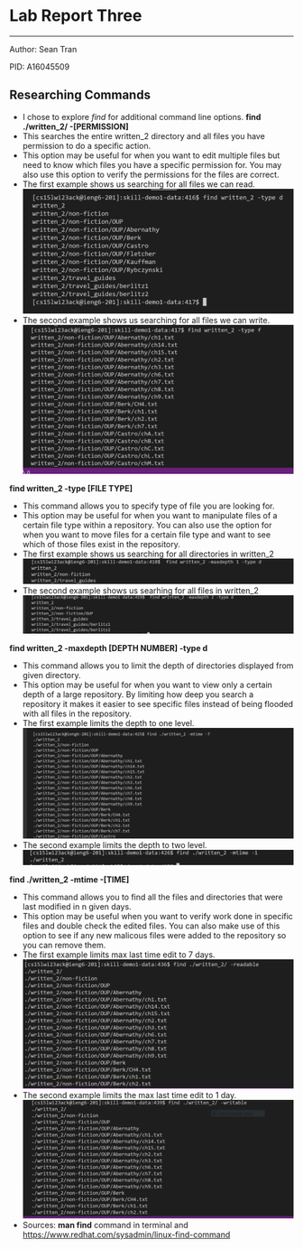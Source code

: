# Lab Report Three 
---
Author: Sean Tran 

PID: A16045509

## Researching Commands
* I chose to explore _find_ for additional command line options. 
**find ./written_2/ -[PERMISSION]**
* This searches the entire written_2 directory and all files you have permission to do a specific action.
* This option may be useful for when you want to edit multiple files but need to know which files you have a specific permission for. You may also use this option to verify the permissions for the files are correct. 
* The first example shows us searching for all files we can read.
![Image](2.13.1.PNG)
* The second example shows us searching for all files we can write. 
![Image](2.13.2.PNG)

**find written_2 -type [FILE TYPE]**
* This command allows you to specify type of file you are looking for.
* This option may be useful for when you want to manipulate files of a certain file type within a repository. You can also use the option for when you want to move files for a certain file type and want to see which of those files exist in the repository.
* The first example shows us searching for all directories in written_2
![Image](2.13.3.PNG)
* The second example shows us searhing for all files in written_2
![Image](2.13.4.PNG)

**find written_2 -maxdepth [DEPTH NUMBER] -type d**
* This command allows you to limit the depth of directories displayed from given directory.
* This option may be useful for when you want to view only a certain depth of a large repository. By limiting how deep you search a repository it makes it easier to see specific files instead of being flooded with all files in the repository.  
* The first example limits the depth to one level.
![Image](2.13.5.PNG)
* The second example limits the depth to two level.
![Image](2.13.6.PNG)

**find ./written_2 -mtime -[TIME]**
* This command allows you to find all the files and directories that were last modified in n given days.
* This option may be useful when you want to verify work done in specific files and double check the edited files. You can also make use of this option to see if any new malicous files were added to the repository so you can remove them.
* The first example limits max last time edit to 7 days.
![Image](2.13.7.PNG)
* The second example limits the max last time edit to 1 day.
![Image](2.13.8.PNG)
* Sources: **man find** command in terminal and https://www.redhat.com/sysadmin/linux-find-command
